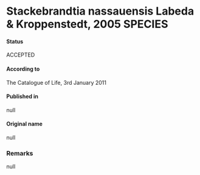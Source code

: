 # Stackebrandtia nassauensis Labeda & Kroppenstedt, 2005 SPECIES

#### Status
ACCEPTED

#### According to
The Catalogue of Life, 3rd January 2011

#### Published in
null

#### Original name
null

### Remarks
null